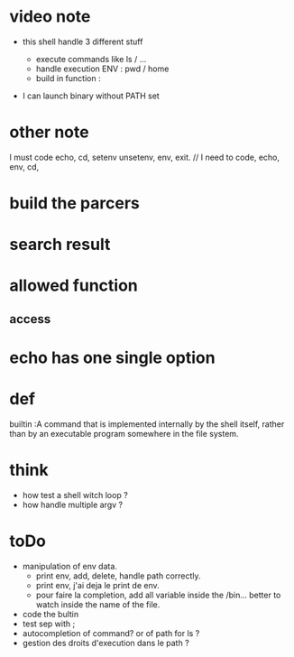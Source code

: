 # video note 

- this shell handle 3 different stuff
    - execute commands like ls / ...
    - handle execution ENV : pwd / home 
    - build in function : 

- I can launch binary without PATH set


# other note
I must code echo, cd, setenv unsetenv, env, exit.
// I need to code, echo, env, cd,
 


# build the parcers 


# search result

# allowed function

## access


# echo has one single option



# def 
builtin :A command that is implemented internally by the shell itself, rather than by an executable program somewhere in the file system.

# think
- how test a shell witch loop ?
- how handle multiple argv ?

# toDo
- manipulation of env data.
  - print env, add, delete, handle path correctly. 
  - print env, j'ai deja le print de env.
  - pour faire la completion, add all variable inside the /bin... 
    better to watch inside the name of the file.
- code the bultin
- test sep with ;
- autocompletion of command? or of path for ls ?
- gestion des droits d'execution dans le path ?
